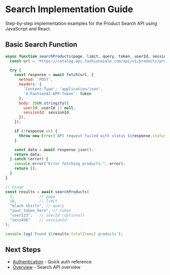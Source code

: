 # Search Implementation Guide

Step-by-step implementation examples for the Product Search API using JavaScript and React.

## Basic Search Function

```javascript
async function searchProducts(page, limit, query, token, userId, sessionId) {
  const url = 'https://catalog.api.fashionaiale.com/api/v1/products/protected/search?page={page}&limit={limit}&query={query}';

  try {
    const response = await fetch(url, {
      method: 'POST',
      headers: {
        'Content-Type': 'application/json',
        'X-FashionAI-APP-Token': token
      },
      body: JSON.stringify({
        userId: userId || null,
        sessionId: sessionId,
      }),
    });

    if (!response.ok) {
      throw new Error(`API request failed with status ${response.status}`);
    }

    const data = await response.json();
    return data;
  } catch (error) {
    console.error("Error fetching products:", error);
    return [];
  }
}

// Usage
const results = await searchProducts(
  1,           // page
  10,          // limit
  "black shirts", // query
  "your_token_here", // token
  "user123",   // userId (optional)
  "sess456"    // sessionId
);

console.log(`Found ${results.totalItems} products`);
```

## Next Steps

- [Authentication](./authentication) - Quick auth reference
- [Overview](./overview) - Search API overview
